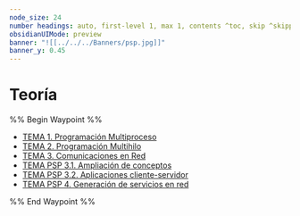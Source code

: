 ```yaml
---
node_size: 24
number headings: auto, first-level 1, max 1, contents ^toc, skip ^skipped, start-at 1, _.1.1.
obsidianUIMode: preview
banner: "![[../../../Banners/psp.jpg]]"
banner_y: 0.45
---
```

# Teoría
%% Begin Waypoint %%
- [TEMA 1. Programación Multiproceso](./TEMA%201.%20Programaci%C3%B3n%20Multiproceso.md)
- [TEMA 2. Programación Multihilo](./TEMA%202.%20Programaci%C3%B3n%20Multihilo.md)
- [TEMA 3. Comunicaciones en Red](./TEMA%203.%20Comunicaciones%20en%20Red.md)
- [TEMA PSP 3.1. Ampliación de conceptos](./TEMA%20PSP%203.1.%20Ampliaci%C3%B3n%20de%20conceptos.md)
- [TEMA PSP 3.2. Aplicaciones cliente-servidor](./TEMA%20PSP%203.2.%20Aplicaciones%20cliente-servidor.md)
- [TEMA PSP 4. Generación de servicios en red](./TEMA%20PSP%204.%20Generaci%C3%B3n%20de%20servicios%20en%20red.md)

%% End Waypoint %%